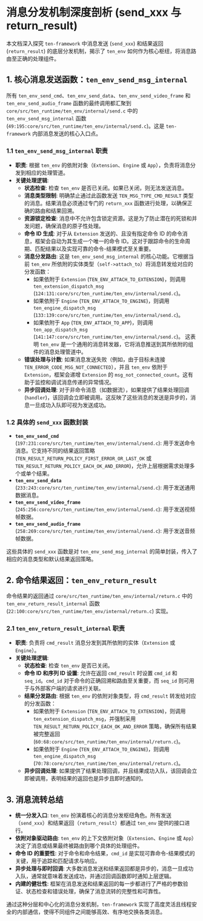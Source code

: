 # 消息分发机制深度剖析 (send_xxx 与 return_result)

本文档深入探究 `ten-framework` 中消息发送 (`send_xxx`) 和结果返回 (`return_result`) 的底层分发机制，揭示了 `ten_env` 如何作为核心枢纽，将消息路由至正确的处理组件。

## 1. 核心消息发送函数：`ten_env_send_msg_internal`

所有 `ten_env_send_cmd`、`ten_env_send_data`、`ten_env_send_video_frame` 和 `ten_env_send_audio_frame` 函数的最终调用都汇聚到 `core/src/ten_runtime/ten_env/internal/send.c` 中的 `ten_env_send_msg_internal` 函数 (`49:195:core/src/ten_runtime/ten_env/internal/send.c`)。这是 `ten-framework` 内部消息发送的核心入口点。

### 1.1 `ten_env_send_msg_internal` 职责

*   **职责**: 根据 `ten_env` 的依附对象（`Extension`、`Engine` 或 `App`），负责将消息分发到相应的处理管道。
*   **关键处理逻辑**:
    *   **状态检查**: 检查 `ten_env` 是否已关闭。如果已关闭，则无法发送消息。
    *   **消息类型限制**: 明确禁止通过此函数发送 `TEN_MSG_TYPE_CMD_RESULT` 类型的消息。结果消息必须通过专门的 `return_xxx` 函数进行处理，以确保正确的路由和结果回溯。
    *   **资源锁定检查**: 消息中不允许包含锁定资源。这是为了防止潜在的死锁和并发问题，确保消息的原子性处理。
    *   **命令 ID 生成**: 对于从 `Extension` 发送的、且没有指定命令 ID 的命令消息，框架会自动为其生成一个唯一的命令 ID。这对于跟踪命令的生命周期、匹配结果以及实现可靠的命令-结果模式至关重要。
    *   **消息分发路由**: 这是 `ten_env_send_msg_internal` 的核心功能。它根据当前 `ten_env` 所依附的实体类型（`self->attach_to`）将消息转发给对应的分发函数：
        *   如果依附于 `Extension` (`TEN_ENV_ATTACH_TO_EXTENSION`)，则调用 `ten_extension_dispatch_msg` (`124:131:core/src/ten_runtime/ten_env/internal/send.c`)。
        *   如果依附于 `Engine` (`TEN_ENV_ATTACH_TO_ENGINE`)，则调用 `ten_engine_dispatch_msg` (`133:139:core/src/ten_runtime/ten_env/internal/send.c`)。
        *   如果依附于 `App` (`TEN_ENV_ATTACH_TO_APP`)，则调用 `ten_app_dispatch_msg` (`141:147:core/src/ten_runtime/ten_env/internal/send.c`)。
        这表明 `ten_env` 是一个通用的消息转发器，它将消息推送到其所依附的组件的消息处理管道中。
    *   **错误处理与计数**: 如果消息发送失败（例如，由于目标未连接 `TEN_ERROR_CODE_MSG_NOT_CONNECTED`），并且 `ten_env` 依附于 `Extension`，框架会递增 `Extension` 的 `msg_not_connected_count`。这有助于监控和调试消息传递的异常情况。
    *   **异步回调处理**: 对于非命令消息（如数据流），如果提供了结果处理回调 (`handler`)，该回调会立即被调用。这反映了这些消息的发送是异步的，消息一旦成功入队即可视为发送成功。

### 1.2 具体的 `send_xxx` 函数封装

*   **`ten_env_send_cmd`** (`197:231:core/src/ten_runtime/ten_env/internal/send.c`):
    用于发送命令消息。它支持不同的结果返回策略 (`TEN_RESULT_RETURN_POLICY_FIRST_ERROR_OR_LAST_OK` 或 `TEN_RESULT_RETURN_POLICY_EACH_OK_AND_ERROR`)，允许上层根据需求处理多个或单个结果。
*   **`ten_env_send_data`** (`233:243:core/src/ten_runtime/ten_env/internal/send.c`):
    用于发送通用数据消息。
*   **`ten_env_send_video_frame`** (`245:256:core/src/ten_runtime/ten_env/internal/send.c`):
    用于发送视频帧数据。
*   **`ten_env_send_audio_frame`** (`258:269:core/src/ten_runtime/ten_env/internal/send.c`):
    用于发送音频帧数据。

这些具体的 `send_xxx` 函数是对 `ten_env_send_msg_internal` 的简单封装，传入了相应的消息类型和默认结果返回策略。

## 2. 命令结果返回：`ten_env_return_result`

命令结果的返回通过 `core/src/ten_runtime/ten_env/internal/return.c` 中的 `ten_env_return_result_internal` 函数 (`22:100:core/src/ten_runtime/ten_env/internal/return.c`) 实现。

### 2.1 `ten_env_return_result_internal` 职责

*   **职责**: 负责将 `cmd_result` 消息分发到其所依附的实体（`Extension` 或 `Engine`）。
*   **关键处理逻辑**:
    *   **状态检查**: 检查 `ten_env` 是否已关闭。
    *   **命令 ID 和序列 ID 设置**: 允许在返回 `cmd_result` 时设置 `cmd_id` 和 `seq_id`。`cmd_id` 对于命令的正确回溯和路由至关重要，而 `seq_id` 则可用于与外部客户端的请求进行关联。
    *   **结果分发路由**: 根据 `ten_env` 的依附对象类型，将 `cmd_result` 转发给对应的分发函数：
        *   如果依附于 `Extension` (`TEN_ENV_ATTACH_TO_EXTENSION`)，则调用 `ten_extension_dispatch_msg`，并强制采用 `TEN_RESULT_RETURN_POLICY_EACH_OK_AND_ERROR` 策略，确保所有结果被完整返回 (`60:68:core/src/ten_runtime/ten_env/internal/return.c`)。
        *   如果依附于 `Engine` (`TEN_ENV_ATTACH_TO_ENGINE`)，则调用 `ten_engine_dispatch_msg` (`70:78:core/src/ten_runtime/ten_env/internal/return.c`)。
    *   **异步回调处理**: 如果提供了结果处理回调，并且结果成功入队，该回调会立即被调用，表明结果的返回也是异步且即时通知的。

## 3. 消息流转总结

*   **统一分发入口**: `ten_env` 扮演着核心的消息分发枢纽角色。所有发送（`send_xxx`）和结果返回（`return_result`）都通过 `ten_env` 提供的接口进行。
*   **依附对象驱动路由**: `ten_env` 的上下文依附对象（`Extension`、`Engine` 或 `App`）决定了消息或结果最终被路由到哪个具体的处理组件。
*   **命令 ID 的重要性**: 对于命令和命令结果，`cmd_id` 是实现可靠命令-结果模式的关键，用于追踪和匹配请求与响应。
*   **异步处理与即时回调**: 大多数消息发送和结果返回都是异步的，消息一旦成功入队，通常就意味着发送成功，并通过回调函数即时通知上层逻辑。
*   **内建的健壮性**: 框架在消息发送和结果返回的每一步都进行了严格的参数验证、状态检查和错误处理，确保了消息流转的完整性和可靠性。

通过这种分层和中心化的消息分发机制，`ten-framework` 实现了高度灵活且线程安全的内部通信，使得不同组件之间能够高效、有序地交换各类消息。